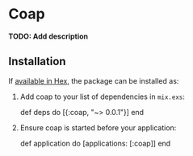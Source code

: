 # Coap

**TODO: Add description**

## Installation

If [available in Hex](https://hex.pm/docs/publish), the package can be installed as:

  1. Add coap to your list of dependencies in `mix.exs`:

        def deps do
          [{:coap, "~> 0.0.1"}]
        end

  2. Ensure coap is started before your application:

        def application do
          [applications: [:coap]]
        end


